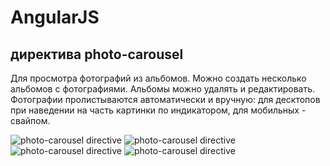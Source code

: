 # AngularJS
## директива photo-carousel
Для просмотра фотографий из альбомов. Можно создать несколько альбомов с фотографиями. Альбомы можно удалять и редактировать.
Фотографии пролистываются автоматически и вручную: для десктопов при наведении на часть картинки по индикатором, для мобильных - свайпом.

![photo-carousel directive](https://osidweb.com/screens4github/angularjs/photo-carousel-1.png)
![photo-carousel directive](https://osidweb.com/screens4github/angularjs/photo-carousel-2.png)
![photo-carousel directive](https://osidweb.com/screens4github/angularjs/photo-carousel-3.png)
![photo-carousel directive](https://osidweb.com/screens4github/angularjs/photo-carousel-4.png)
